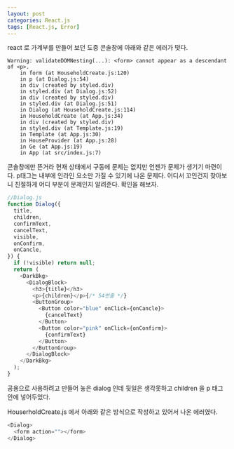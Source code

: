 ```yaml
---
layout: post
categories: React.js
tags: [React.js, Error]
---
```


react 로 가계부를 만들어 보던 도중 콘솔창에 아래와 같은 에러가 떳다.

```
Warning: validateDOMNesting(...): <form> cannot appear as a descendant of <p>.
    in form (at HouseholdCreate.js:120)
    in p (at Dialog.js:54)
    in div (created by styled.div)
    in styled.div (at Dialog.js:52)
    in div (created by styled.div)
    in styled.div (at Dialog.js:51)
    in Dialog (at HouseholdCreate.js:114)
    in HouseholdCreate (at App.js:34)
    in div (created by styled.div)
    in styled.div (at Template.js:19)
    in Template (at App.js:30)
    in HouseProvider (at App.js:28)
    in Ge (at App.js:19)
    in App (at src/index.js:7)
```

콘솔창에만 뜬거라 현재 상태에서 구동에 문제는 없지만 언젠가 문제가 생기기 마련이다. 
p태그는 내부에 인라인 요소만 가질 수 있기에 나온 문제다. 어디서 꼬인건지 찾아보니 친절하게 어디 부분이 문제인지 알려준다. 확인을 해보자.

```javascript
//Dialog.js
function Dialog({
  title,
  children,
  confirmText,
  cancelText,
  visible,
  onConfirm,
  onCancle,
}) {
  if (!visible) return null;
  return (
    <DarkBkg>
      <DialogBlock>
        <h3>{title}</h3>        
        <p>{children}</p>{/* 54번줄 */}
        <ButtonGroup>
          <Button color="blue" onClick={onCancle}>
            {cancelText}
          </Button>
          <Button color="pink" onClick={onConfirm}>
            {confirmText}
          </Button>
        </ButtonGroup>
      </DialogBlock>
    </DarkBkg>
  );
}
```

공용으로 사용하려고 만들어 놓은 dialog 인데 뒷일은 생각못하고 children 을 p 태그 안에 넣어두었다.

HouserholdCreate.js 에서 아래와 같은 방식으로 작성하고 있어서 나온 에러였다. 

```javascript
<Dialog>
  <form action=""></form>
</Dialog>
```
